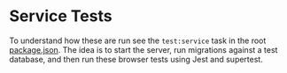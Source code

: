 # Service Tests

To understand how these are run see the `test:service` task in the root [package.json](../package.json).
The idea is to start the server, run migrations against a test database, and then run these 
browser tests using Jest and supertest.
